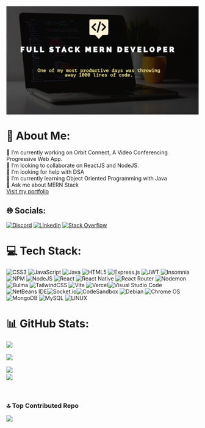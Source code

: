 <img align="center" src="banner.jpeg" alt="rohitrokz29" />

# 💫 About Me:
🔭 I’m currently working on Orbit Connect, A Video Conferencing Progressive Web App.<br>👯 I’m looking to collaborate on ReactJS and NodeJS.<br>🤝 I’m looking for help with DSA<br>🌱 I’m currently learning Object Oriented Programming with Java <br>💬 Ask me about MERN Stack<br>
[Visit my portfolio ](https://rohit-kharche-portfolio.vercel.app/)<br>


## 🌐 Socials:
[![Discord](https://img.shields.io/badge/Discord-%237289DA.svg?logo=discord&logoColor=white)](https://discord.gg/#4162) 
[![LinkedIn](https://img.shields.io/badge/LinkedIn-%230077B5.svg?logo=linkedin&logoColor=white)](https://linkedin.com/in/rohit-kharche-118286235)
[![Stack Overflow](https://img.shields.io/badge/-Stackoverflow-FE7A16?logo=stack-overflow&logoColor=white)](https://stackoverflow.com/users/22011616) 

# 💻 Tech Stack:
![CSS3](https://img.shields.io/badge/css3-%231572B6.svg?style=for-the-badge&logo=css3&logoColor=white) ![JavaScript](https://img.shields.io/badge/javascript-%23323330.svg?style=for-the-badge&logo=javascript&logoColor=%23F7DF1E) ![Java](https://img.shields.io/badge/java-%23ED8B00.svg?style=for-the-badge&logo=java&logoColor=white) ![HTML5](https://img.shields.io/badge/html5-%23E34F26.svg?style=for-the-badge&logo=html5&logoColor=white) ![Express.js](https://img.shields.io/badge/express.js-%23404d59.svg?style=for-the-badge&logo=express&logoColor=%2361DAFB) ![JWT](https://img.shields.io/badge/JWT-black?style=for-the-badge&logo=JSON%20web%20tokens) ![Insomnia](https://img.shields.io/badge/Insomnia-black?style=for-the-badge&logo=insomnia&logoColor=5849BE) ![NPM](https://img.shields.io/badge/NPM-%23000000.svg?style=for-the-badge&logo=npm&logoColor=white) ![NodeJS](https://img.shields.io/badge/node.js-6DA55F?style=for-the-badge&logo=node.js&logoColor=white) ![React](https://img.shields.io/badge/react-%2320232a.svg?style=for-the-badge&logo=react&logoColor=%2361DAFB) ![React Native](https://img.shields.io/badge/react_native-%2320232a.svg?style=for-the-badge&logo=react&logoColor=%2361DAFB) ![React Router](https://img.shields.io/badge/React_Router-CA4245?style=for-the-badge&logo=react-router&logoColor=white) ![Nodemon](https://img.shields.io/badge/NODEMON-%23323330.svg?style=for-the-badge&logo=nodemon&logoColor=%BBDEAD) ![Bulma](https://img.shields.io/badge/bulma-00D0B1?style=for-the-badge&logo=bulma&logoColor=white) ![TailwindCSS](https://img.shields.io/badge/tailwindcss-%2338B2AC.svg?style=for-the-badge&logo=tailwind-css&logoColor=white) ![Vite](https://img.shields.io/badge/vite-%23646CFF.svg?style=for-the-badge&logo=vite&logoColor=white)
![Vercel](https://img.shields.io/badge/vercel-%23000000.svg?style=for-the-badge&logo=vercel&logoColor=white)![Visual Studio Code](https://img.shields.io/badge/Visual%20Studio%20Code-0078d7.svg?style=for-the-badge&logo=visual-studio-code&logoColor=white)![NetBeans IDE](https://img.shields.io/badge/NetBeansIDE-1B6AC6.svg?style=for-the-badge&logo=apache-netbeans-ide&logoColor=white)![Socket.io](https://img.shields.io/badge/Socket.io-black?style=for-the-badge&logo=socket.io&badgeColor=010101)![CodeSandbox](https://img.shields.io/badge/Codesandbox-040404?style=for-the-badge&logo=codesandbox&logoColor=DBDBDB)
![Debian](https://img.shields.io/badge/Debian-D70A53?style=for-the-badge&logo=debian&logoColor=white)
![Chrome OS](https://img.shields.io/badge/chrome%20os-3d89fc?style=for-the-badge&logo=google%20chrome&logoColor=white)
![MongoDB](https://img.shields.io/badge/MongoDB-%234ea94b.svg?style=for-the-badge&logo=mongodb&logoColor=white) 
 ![MySQL](https://img.shields.io/badge/mysql-%2300f.svg?style=for-the-badge&logo=mysql&logoColor=white) ![LINUX](https://img.shields.io/badge/Linux-FCC624?style=for-the-badge&logo=linux&logoColor=black)
# 📊 GitHub Stats:
[![](https://visitcount.itsvg.in/api?id=rohitrokz29&icon=0&color=0)](https://visitcount.itsvg.in)

![](https://github-readme-stats.vercel.app/api?username=rohitrokz29&theme=dark&hide_border=false&include_all_commits=false&count_private=false)<br/>

  ![](https://github-readme-stats.vercel.app/api/top-langs/?username=rohitrokz29&theme=dark&hide_border=false&include_all_commits=false&count_private=false&layout=compact)
  </br>
![](https://github-readme-streak-stats.herokuapp.com/?user=rohitrokz29&theme=dark&hide_border=false)<br/>

<br>

### 🔝 Top Contributed Repo
![](https://github-contributor-stats.vercel.app/api?username=rohitrokz29&limit=5&theme=onedark&combine_all_yearly_contributions=true)


